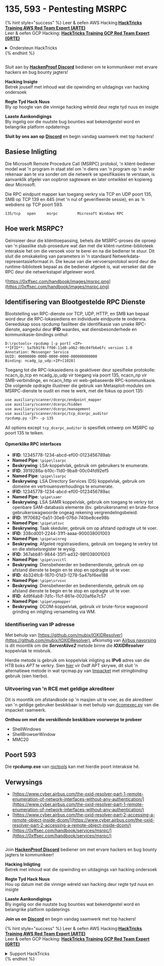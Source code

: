 # 135, 593 - Pentesting MSRPC

{% hint style="success" %}
Leer & oefen AWS Hacking:<img src="../.gitbook/assets/arte.png" alt="" data-size="line">[**HackTricks Training AWS Red Team Expert (ARTE)**](https://training.hacktricks.xyz/courses/arte)<img src="../.gitbook/assets/arte.png" alt="" data-size="line">\
Leer & oefen GCP Hacking: <img src="../.gitbook/assets/grte.png" alt="" data-size="line">[**HackTricks Training GCP Red Team Expert (GRTE)**<img src="../.gitbook/assets/grte.png" alt="" data-size="line">](https://training.hacktricks.xyz/courses/grte)

<details>

<summary>Ondersteun HackTricks</summary>

* Kyk na die [**subskripsie planne**](https://github.com/sponsors/carlospolop)!
* **Sluit aan by die** 💬 [**Discord groep**](https://discord.gg/hRep4RUj7f) of die [**telegram groep**](https://t.me/peass) of **volg** ons op **Twitter** 🐦 [**@hacktricks\_live**](https://twitter.com/hacktricks_live)**.**
* **Deel hacking truuks deur PRs in te dien na die** [**HackTricks**](https://github.com/carlospolop/hacktricks) en [**HackTricks Cloud**](https://github.com/carlospolop/hacktricks-cloud) github repos.

</details>
{% endhint %}

<figure><img src="../.gitbook/assets/image (3).png" alt=""><figcaption></figcaption></figure>

Sluit aan by [**HackenProof Discord**](https://discord.com/invite/N3FrSbmwdy) bediener om te kommunikeer met ervare hackers en bug bounty jagters!

**Hacking Insigte**\
Betrek jouself met inhoud wat die opwinding en uitdagings van hacking ondersoek

**Regte Tyd Hack Nuus**\
Bly op hoogte van die vinnige hacking wêreld deur regte tyd nuus en insigte

**Laaste Aankondigings**\
Bly ingelig oor die nuutste bug bounties wat bekendgestel word en belangrike platform opdaterings

**Sluit by ons aan op** [**Discord**](https://discord.com/invite/N3FrSbmwdy) en begin vandag saamwerk met top hackers!

## Basiese Inligting

Die Microsoft Remote Procedure Call (MSRPC) protokol, 'n kliënt-bediener model wat 'n program in staat stel om 'n diens van 'n program op 'n ander rekenaar aan te vra sonder om die netwerk se spesifikasies te verstaan, is aanvanklik afgelei van oopbron sagteware en later ontwikkel en kopiereg deur Microsoft.

Die RPC eindpunt mapper kan toegang verkry via TCP en UDP poort 135, SMB op TCP 139 en 445 (met 'n nul of geverifieerde sessie), en as 'n webdiens op TCP poort 593.
```
135/tcp   open     msrpc         Microsoft Windows RPC
```
## Hoe werk MSRPC?

Geïnisieer deur die kliënttoepassing, behels die MSRPC-proses die oproep van 'n plaaslike stub-prosedure wat dan met die kliënt-runtime-biblioteek interaksie het om die versoek voor te berei en na die bediener te stuur. Dit sluit die omskakeling van parameters in 'n standaard Netwerkdata-representasieformaat in. Die keuse van die vervoersprotokol word deur die runtime-biblioteek bepaal as die bediener afgeleë is, wat verseker dat die RPC deur die netwerkstapel afgelewer word.

![https://0xffsec.com/handbook/images/msrpc.png](https://0xffsec.com/handbook/images/msrpc.png)

## **Identifisering van Blootgestelde RPC Dienste**

Blootstelling van RPC-dienste oor TCP, UDP, HTTP, en SMB kan bepaal word deur die RPC-lokasiediens en individuele eindpunte te ondervra. Gereedskap soos rpcdump fasiliteer die identifikasie van unieke RPC-dienste, aangedui deur **IFID** waardes, wat diensbesonderhede en kommunikasie-bindings onthul:
```
D:\rpctools> rpcdump [-p port] <IP>
**IFID**: 5a7b91f8-ff00-11d0-a9b2-00c04fb6e6fc version 1.0
Annotation: Messenger Service
UUID: 00000000-0000-0000-0000-000000000000
Binding: ncadg_ip_udp:<IP>[1028]
```
Toegang tot die RPC-lokasiediens is geaktiveer deur spesifieke protokolle: ncacn\_ip\_tcp en ncadg\_ip\_udp vir toegang via poort 135, ncacn\_np vir SMB-verbindinge, en ncacn\_http vir web-gebaseerde RPC-kommunikasie. Die volgende opdragte illustreer die gebruik van Metasploit-modules om MSRPC-dienste te oudit en mee te werk, met die fokus op poort 135:
```bash
use auxiliary/scanner/dcerpc/endpoint_mapper
use auxiliary/scanner/dcerpc/hidden
use auxiliary/scanner/dcerpc/management
use auxiliary/scanner/dcerpc/tcp_dcerpc_auditor
rpcdump.py <IP> -p 135
```
All options except `tcp_dcerpc_auditor` is spesifiek ontwerp om MSRPC op poort 135 te teiken.

#### Opmerklike RPC interfaces

* **IFID**: 12345778-1234-abcd-ef00-0123456789ab
* **Named Pipe**: `\pipe\lsarpc`
* **Beskrywing**: LSA-koppelvlak, gebruik om gebruikers te enumerate.
* **IFID**: 3919286a-b10c-11d0-9ba8-00c04fd92ef5
* **Named Pipe**: `\pipe\lsarpc`
* **Beskrywing**: LSA Directory Services (DS) koppelvlak, gebruik om domeine en vertrouensverhoudings te enumerate.
* **IFID**: 12345778-1234-abcd-ef00-0123456789ac
* **Named Pipe**: `\pipe\samr`
* **Beskrywing**: LSA SAMR koppelvlak, gebruik om toegang te verkry tot openbare SAM-databasis elemente (bv. gebruikersname) en brute-force gebruikerswagwoorde ongeag rekening vergrendelingsbeleid.
* **IFID**: 1ff70682-0a51-30e8-076d-740be8cee98b
* **Named Pipe**: `\pipe\atsvc`
* **Beskrywing**: Taak skeduler, gebruik om op afstand opdragte uit te voer.
* **IFID**: 338cd001-2244-31f1-aaaa-900038001003
* **Named Pipe**: `\pipe\winreg`
* **Beskrywing**: Afgeleë registrasiediens, gebruik om toegang te verkry tot en die stelselsregister te wysig.
* **IFID**: 367abb81-9844-35f1-ad32-98f038001003
* **Named Pipe**: `\pipe\svcctl`
* **Beskrywing**: Diensbeheerder en bedienerdienste, gebruik om op afstand dienste te begin en te stop en opdragte uit te voer.
* **IFID**: 4b324fc8-1670-01d3-1278-5a47bf6ee188
* **Named Pipe**: `\pipe\srvsvc`
* **Beskrywing**: Diensbeheerder en bedienerdienste, gebruik om op afstand dienste te begin en te stop en opdragte uit te voer.
* **IFID**: 4d9f4ab8-7d1c-11cf-861e-0020af6e7c57
* **Named Pipe**: `\pipe\epmapper`
* **Beskrywing**: DCOM-koppelvlak, gebruik vir brute-force wagwoord grinding en inligting versameling via WM.

### Identifisering van IP adresse

Met behulp van [https://github.com/mubix/IOXIDResolver](https://github.com/mubix/IOXIDResolver), afkomstig van [Airbus navorsing](https://www.cyber.airbus.com/the-oxid-resolver-part-1-remote-enumeration-of-network-interfaces-without-any-authentication/) is dit moontlik om die _**ServerAlive2**_ metode binne die _**IOXIDResolver**_ koppelvlak te misbruik.

Hierdie metode is gebruik om koppelvlak inligting as **IPv6** adres van die HTB boks _APT_ te verkry. Sien [hier](https://0xdf.gitlab.io/2021/04/10/htb-apt.html) vir 0xdf APT skrywe, dit sluit 'n alternatiewe metode in wat rpcmap.py van [Impacket](https://github.com/SecureAuthCorp/impacket/) met _stringbinding_ gebruik (sien hierbo).

### Uitvoering van 'n RCE met geldige akrediteer

Dit is moontlik om afstandkode op 'n masjien uit te voer, as die akrediteer van 'n geldige gebruiker beskikbaar is met behulp van [dcomexec.py](https://github.com/fortra/impacket/blob/master/examples/dcomexec.py) van die impacket raamwerk.

**Onthou om met die verskillende beskikbare voorwerpe te probeer**

* ShellWindows
* ShellBrowserWindow
* MMC20

## Poort 593

Die **rpcdump.exe** van [rpctools](https://resources.oreilly.com/examples/9780596510305/tree/master/tools/rpctools) kan met hierdie poort interaksie hê.

## Verwysings

* [https://www.cyber.airbus.com/the-oxid-resolver-part-1-remote-enumeration-of-network-interfaces-without-any-authentication/](https://www.cyber.airbus.com/the-oxid-resolver-part-1-remote-enumeration-of-network-interfaces-without-any-authentication/)
* [https://www.cyber.airbus.com/the-oxid-resolver-part-2-accessing-a-remote-object-inside-dcom/](https://www.cyber.airbus.com/the-oxid-resolver-part-2-accessing-a-remote-object-inside-dcom/)
* [https://0xffsec.com/handbook/services/msrpc/](https://0xffsec.com/handbook/services/msrpc/)

<figure><img src="../.gitbook/assets/image (3).png" alt=""><figcaption></figcaption></figure>

Join [**HackenProof Discord**](https://discord.com/invite/N3FrSbmwdy) bediener om met ervare hackers en bug bounty jagters te kommunikeer!

**Hacking Inligting**\
Betrek met inhoud wat die opwinding en uitdagings van hacking ondersoek

**Regte Tyd Hack Nuus**\
Hou op datum met die vinnige wêreld van hacking deur regte tyd nuus en insigte

**Laaste Aankondigings**\
Bly ingelig oor die nuutste bug bounties wat bekendgestel word en belangrike platform opdaterings

**Join us on** [**Discord**](https://discord.com/invite/N3FrSbmwdy) en begin vandag saamwerk met top hackers!

{% hint style="success" %}
Leer & oefen AWS Hacking:<img src="../.gitbook/assets/arte.png" alt="" data-size="line">[**HackTricks Training AWS Red Team Expert (ARTE)**](https://training.hacktricks.xyz/courses/arte)<img src="../.gitbook/assets/arte.png" alt="" data-size="line">\
Leer & oefen GCP Hacking: <img src="../.gitbook/assets/grte.png" alt="" data-size="line">[**HackTricks Training GCP Red Team Expert (GRTE)**<img src="../.gitbook/assets/grte.png" alt="" data-size="line">](https://training.hacktricks.xyz/courses/grte)

<details>

<summary>Support HackTricks</summary>

* Check the [**subscription plans**](https://github.com/sponsors/carlospolop)!
* **Join the** 💬 [**Discord group**](https://discord.gg/hRep4RUj7f) or the [**telegram group**](https://t.me/peass) or **follow** us on **Twitter** 🐦 [**@hacktricks\_live**](https://twitter.com/hacktricks_live)**.**
* **Share hacking tricks by submitting PRs to the** [**HackTricks**](https://github.com/carlospolop/hacktricks) and [**HackTricks Cloud**](https://github.com/carlospolop/hacktricks-cloud) github repos.

</details>
{% endhint %}
